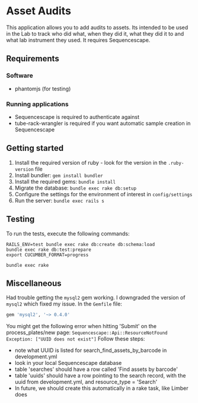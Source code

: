 # Asset Audits

This application allows you to add audits to assets. Its intended to be used in the Lab to track
who did what, when they did it, what they did it to and what lab instrument they used. It requires
Sequencescape.

## Requirements

### Software

* phantomjs (for testing)

### Running applications

* Sequencescape is required to authenticate against
* tube-rack-wrangler is required if you want automatic sample creation in Sequencescape

## Getting started

1. Install the required version of ruby - look for the version in the `.ruby-version` file
1. Install bundler: `gem install bundler`
1. Install the required gems: `bundle install`
1. Migrate the database: `bundle exec rake db:setup`
1. Configure the settings for the environment of interest in `config/settings`
1. Run the server: `bundle exec rails s`

## Testing

To run the tests, execute the following commands:

    RAILS_ENV=test bundle exec rake db:create db:schema:load
    bundle exec rake db:test:prepare
    export CUCUMBER_FORMAT=progress

    bundle exec rake

## Miscellaneous

Had trouble getting the `mysql2` gem working. I downgraded the version of `mysql2` which fixed my
issue. In the `Gemfile` file:

```ruby
gem 'mysql2', '~> 0.4.0'
```

You might get the following error when hitting 'Submit' on the process_plates/new page:
`Sequencescape::Api::ResourceNotFound Exception: ["UUID does not exist"]`
Follow these steps:
- note what UUID is listed for search_find_assets_by_barcode in development.yml
- look in your local Sequencescape database
- table 'searches' should have a row called 'Find assets by barcode'
- table 'uuids' should have a row pointing to the search record, with the uuid from development.yml, and resource_type = 'Search'
- In future, we should create this automatically in a rake task, like Limber does